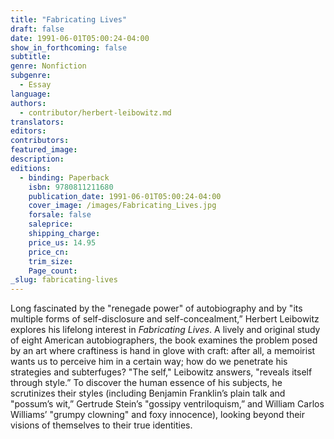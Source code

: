 ```yaml
---
title: "Fabricating Lives"
draft: false
date: 1991-06-01T05:00:24-04:00
show_in_forthcoming: false
subtitle:
genre: Nonfiction
subgenre:
  - Essay
language:
authors:
  - contributor/herbert-leibowitz.md
translators:
editors:
contributors:
featured_image:
description:
editions:
  - binding: Paperback
    isbn: 9780811211680
    publication_date: 1991-06-01T05:00:24-04:00
    cover_image: /images/Fabricating_Lives.jpg
    forsale: false
    saleprice:
    shipping_charge:
    price_us: 14.95
    price_cn:
    trim_size:
    Page_count:
_slug: fabricating-lives
---
```


Long fascinated by the "renegade power" of autobiography and by "its multiple forms of self-disclosure and self-concealment,” Herbert Leibowitz explores his lifelong interest in _Fabricating Lives_. A lively and original study of eight American autobiographers, the book examines the problem posed by an art where craftiness is hand in glove with craft: after all, a memoirist wants us to perceive him in a certain way; how do we penetrate his strategies and subterfuges? "The self," Leibowitz answers, "reveals itself through style.” To discover the human essence of his subjects, he scrutinizes their styles (including Benjamin Franklin’s plain talk and "possum’s wit,” Gertrude Stein’s "gossipy ventriloquism,” and William Carlos Williams’ "grumpy clowning" and foxy innocence), looking beyond their visions of themselves to their true identities.

